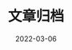 ---
title: "文章归档"
date: 2022-03-06
layout: "archives"
slug: "archives"
menu:
    main:
        weight: 2
        params:
            icon: archives
--- 